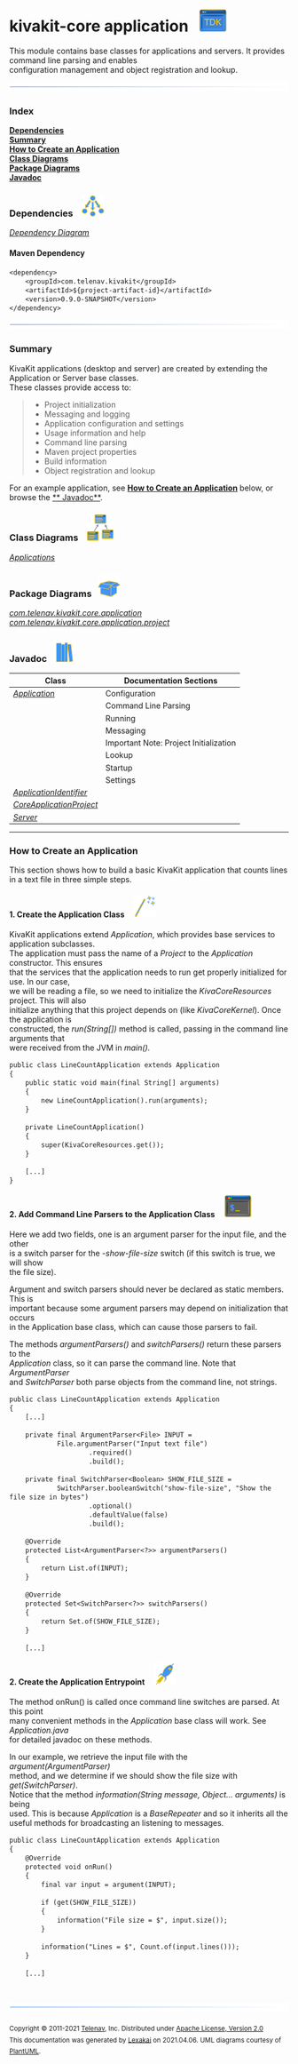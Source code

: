 # kivakit-core application &nbsp;&nbsp;![](../../documentation/images/window-40.png)

This module contains base classes for applications and servers. It provides command line parsing and enables  
configuration management and object registration and lookup.

![](documentation/images/horizontal-line.png)

### Index

[**Dependencies**](#dependencies)  
[**Summary**](#summary)  
[**How to Create an Application**](#how-to-create-an-application)  
[**Class Diagrams**](#class-diagrams)  
[**Package Diagrams**](#package-diagrams)  
[**Javadoc**](#javadoc)

### Dependencies &nbsp;&nbsp; ![](documentation/images/dependencies-40.png)

[*Dependency Diagram*](documentation/diagrams/dependencies.svg)

#### Maven Dependency

    <dependency>
        <groupId>com.telenav.kivakit</groupId>
        <artifactId>${project-artifact-id}</artifactId>
        <version>0.9.0-SNAPSHOT</version>
    </dependency>

![](documentation/images/horizontal-line.png)

[//]: # (start-user-text)

### Summary <a name = "summary"></a>

KivaKit applications (desktop and server) are created by extending the Application or Server base classes.  
These classes provide access to:

> - Project initialization
>- Messaging and logging
>- Application configuration and settings
>- Usage information and help
>- Command line parsing
>- Maven project properties
>- Build information
>- Object registration and lookup

For an example application, see [**How to Create an Application**](#how-to-create-an-application) below, or browse the [**
Javadoc**](#javadoc).

[//]: # (end-user-text)

### Class Diagrams &nbsp; &nbsp;![](documentation/images/diagram-48.png)

[*Applications*](documentation/diagrams/diagram-application.svg)  

### Package Diagrams &nbsp;&nbsp;![](documentation/images/box-40.png)

[*com.telenav.kivakit.core.application*](documentation/diagrams/com.telenav.kivakit.core.application.svg)  
[*com.telenav.kivakit.core.application.project*](documentation/diagrams/com.telenav.kivakit.core.application.project.svg)  

### Javadoc &nbsp;&nbsp;![](documentation/images/books-40.png)

| Class | Documentation Sections |
|---|---|
| [*Application*](https://telenav.github.io/kivakit/javadoc/kivakit.core.application/com/telenav/kivakit/core/application/Application.html) | Configuration |  
| | Command Line Parsing |  
| | Running |  
| | Messaging |  
| | Important Note: Project Initialization |  
| | Lookup |  
| | Startup |  
| | Settings |  
| [*ApplicationIdentifier*](https://telenav.github.io/kivakit/javadoc/kivakit.core.application/com/telenav/kivakit/core/application/ApplicationIdentifier.html) |  |  
| [*CoreApplicationProject*](https://telenav.github.io/kivakit/javadoc/kivakit.core.application/com/telenav/kivakit/core/application/project/CoreApplicationProject.html) |  |  
| [*Server*](https://telenav.github.io/kivakit/javadoc/kivakit.core.application/com/telenav/kivakit/core/application/Server.html) |  |  

[//]: # (start-user-text)

---

### How to Create an Application <a name="how-to-create-an-application"></a>

This section shows how to build a basic KivaKit application that counts lines in a text file in three simple steps.

#### 1. Create the Application Class &nbsp; &nbsp; ![](../../documentation/images/wand-40.png)

KivaKit applications extend _Application_, which provides base services to application subclasses.  
The application must pass the name of a _Project_ to the _Application_ constructor. This ensures  
that the services that the application needs to run get properly initialized for use. In our case,  
we will be reading a file, so we need to initialize the _KivaCoreResources_ project. This will also  
initialize anything that this project depends on (like _KivaCoreKernel_). Once the application is  
constructed, the _run(String\[\])_ method is called, passing in the command line arguments that  
were received from the JVM in _main()._

    public class LineCountApplication extends Application
    {
        public static void main(final String[] arguments)
        {
            new LineCountApplication().run(arguments);
        }
    
        private LineCountApplication()
        {
            super(KivaCoreResources.get());
        }
    
        [...]
    }

#### 2. Add Command Line Parsers to the Application Class &nbsp; &nbsp; ![](../../documentation/images/command-line-40.png)

Here we add two fields, one is an argument parser for the input file, and the other  
is a switch parser for the *-show-file-size* switch (if this switch is true, we will show  
the file size).

Argument and switch parsers should never be declared as static members. This is  
important because some argument parsers may depend on initialization that occurs  
in the Application base class, which can cause those parsers to fail.

The methods _argumentParsers()_ and _switchParsers()_ return these parsers to the  
_Application_ class, so it can parse the command line. Note that _ArgumentParser_  
and _SwitchParser_ both parse objects from the command line, not strings.

    public class LineCountApplication extends Application
    {
        [...]
    
        private final ArgumentParser<File> INPUT =
                File.argumentParser("Input text file")
                        .required()
                        .build();
    
        private final SwitchParser<Boolean> SHOW_FILE_SIZE =
                SwitchParser.booleanSwitch("show-file-size", "Show the file size in bytes")
                        .optional()
                        .defaultValue(false)
                        .build();
    
        @Override
        protected List<ArgumentParser<?>> argumentParsers()
        {
            return List.of(INPUT);
        }
    
        @Override
        protected Set<SwitchParser<?>> switchParsers()
        {
            return Set.of(SHOW_FILE_SIZE);
        }
    
        [...]

#### 2. Create the Application Entrypoint &nbsp; &nbsp; ![](../../documentation/images/rocket-40.png)

The method onRun() is called once command line switches are parsed. At this point  
many convenient methods in the _Application_ base class will work. See _Application.java_  
for detailed javadoc on these methods.

In our example, we retrieve the input file with the _argument(ArgumentParser)_  
method, and we determine if we should show the file size with _get(SwitchParser)_.  
Notice that the method _information(String message, Object... arguments)_ is being  
used. This is because _Application_ is a _BaseRepeater_ and so it inherits all the  
useful methods for broadcasting an listening to messages.

    public class LineCountApplication extends Application
    {
        @Override
        protected void onRun()
        {
            final var input = argument(INPUT);

            if (get(SHOW_FILE_SIZE))
            {
                information("File size = $", input.size());
            }

            information("Lines = $", Count.of(input.lines()));
        }

        [...]

[//]: # (end-user-text)

<br/>

![](documentation/images/horizontal-line.png)

<sub>Copyright &#169; 2011-2021 [Telenav](http://telenav.com), Inc. Distributed under [Apache License, Version 2.0](LICENSE)</sub>  
<sub>This documentation was generated by [Lexakai](https://github.com/Telenav/lexakai) on 2021.04.06. UML diagrams courtesy
of [PlantUML](http://plantuml.com).</sub>

